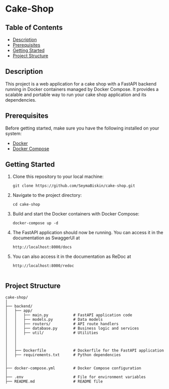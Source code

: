 # Cake-Shop


## Table of Contents
- [Description](#description)
- [Prerequisites](#prerequisites)
- [Getting Started](#getting-started)
- [Project Structure](#project-structure)

## Description
This project is a web application for a cake shop with a FastAPI backend running in Docker containers managed by Docker Compose. It provides a scalable and portable way to run your cake shop application and its dependencies.

## Prerequisites
Before getting started, make sure you have the following installed on your system:
- [Docker](https://docs.docker.com/get-docker/)
- [Docker Compose](https://docs.docker.com/compose/install/)

## Getting Started
1. Clone this repository to your local machine:
   ```shell
   git clone https://github.com/SeymaBiskin/cake-shop.git
2. Navigate to the project directory:
   ```shell
   cd cake-shop
3. Build and start the Docker containers with Docker Compose:
   ```shell
   docker-compose up -d
4. The FastAPI application should now be running. You can access it in the documentation as SwaggerUI at
   ```shell
   http://localhost:8000/docs

5. You can also access it in the documentation as ReDoc at
   ```shell
   http://localhost:8000/redoc


## Project Structure
```plaintext
cake-shop/
│
├── backend/
│   ├── app/
│   │   ├── main.py           # FastAPI application code
│   │   ├── models.py         # Data models
│   │   ├── routers/          # API route handlers
│   │   ├── database.py       # Business logic and services
│   │   ├── util/             # Utilities
│   │   
│   │   
│   │
│   ├── Dockerfile            # Dockerfile for the FastAPI application
│   ├── requirements.txt      # Python dependencies
│   
│
├── docker-compose.yml        # Docker Compose configuration
│
├── .env                      # File for environment variables
├── README.md                 # README file


